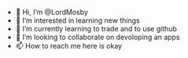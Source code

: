 - 👋 Hi, I’m @LordMosby
- 👀 I’m interested in learning new things
- 🌱 I’m currently learning to trade and to use github
- 💞️ I’m looking to collaborate on devoloping an apps
- 📫 How to reach me here is okay

<!---
LordMosby/LordMosby is a ✨ special ✨ repository because its `README.md` (this file) appears on your GitHub profile.
You can click the Preview link to take a look at your changes.
--->
